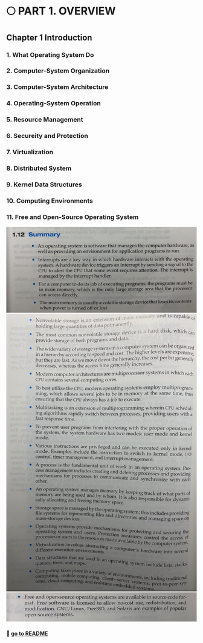 # 🌕 PART 1. OVERVIEW

## Chapter 1 Introduction

### 1. What Operating System Do

### 2. Computer-System Organization

### 3. Computer-System Architecture

### 4. Operating-System Operation

### 5. Resource Management

### 6. Secureity and Protection

### 7. Virtualization

### 8. Distributed System

### 9. Kernel Data Structures

### 10. Computing Environments

### 11. Free and Open-Source Operating System

![os-summary-1](https://github.com/SoobinJung1013/cs-study/blob/main/images/1/OS_Summary_1.jpg)
![os-summary-2](https://github.com/SoobinJung1013/cs-study/blob/main/images/1/OS_Summary_2.jpg)
![os-summary-3](https://github.com/SoobinJung1013/cs-study/blob/main/images/1/OS_Summary_3.jpg)

#### 🦋 [go to README](https://github.com/SoobinJung1013/cs-study/blob/main/README.md)
